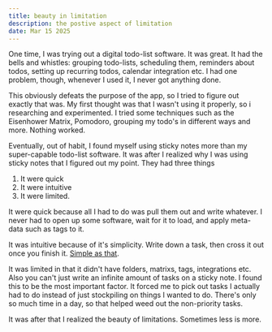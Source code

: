 ```yaml
---
title: beauty in limitation
description: the postive aspect of limitation
date: Mar 15 2025
---
```


One time, I was trying out a digital todo-list software. It was great. It had the bells and whistles: grouping todo-lists, scheduling them, reminders about todos, setting up recurring todos, calendar integration etc. I had one problem, though, whenever I used it, I never got anything done. 

This obviously defeats the purpose of the app, so I tried to figure out exactly that was. My first thought was that I wasn't using it properly, so i researching and experimented. I tried some techniques such as the Eisenhower Matrix,  Pomodoro, grouping my todo's in different ways and more. Nothing worked. 

Eventually, out of habit, I found myself using sticky notes more than my super-capable todo-list software. It was after I realized why I was using sticky notes that I figured out my point. They had three things
1. It were quick
2. It were intuitive
3. It were limited. 

It were quick because all I had to do was pull them out and write whatever. I never had to open up some software, wait for it to load, and apply meta-data such as tags to it. 

It was intuitive because of it's simplicity. Write down a task, then cross it out once you finish it. [Simple as that](https://www.youtube.com/watch?v=rxc63Sc1sMg). 

It was limited in that it didn't have folders, matrixs, tags, integrations etc. Also you can't just write an infinite amount of tasks on a sticky note. I found this to be the most important factor. It forced me to pick out tasks I actually had to do instead of just stockpiling on things I wanted to do. There's only so much time in a day, so that helped weed out the non-priority tasks. 

It was after that I realized the beauty of limitations. Sometimes less is more. 